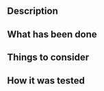 ## Description

<!-- Give some context of this PR. Illustrate with screenshots or a video (gif, loom, etc.) -->

## What has been done

<!-- How do you solve the problem? -->

## Things to consider

<!-- Explain your changes. What are you expecting for the reviewers? -->

## How it was tested

<!-- Local environment with ui-library only, integrated within the main project, on which browsers, etc. -->
